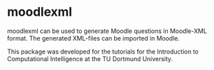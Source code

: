 # moodlexml

moodlexml can be used to generate Moodle questions in Moodle-XML format. The 
generated XML-files can be imported in Moodle. 

This package was developed for the tutorials for the Introduction to
Computational Intelligence at the TU Dortmund University. 

